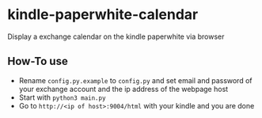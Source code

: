 # kindle-paperwhite-calendar
Display a exchange calendar on the kindle paperwhite via browser

## How-To use
* Rename `config.py.example` to `config.py` and set email and password of your exchange account and the ip address of the webpage host
* Start with `python3 main.py`
* Go to `http://<ip of host>:9004/html` with your kindle and you are done

